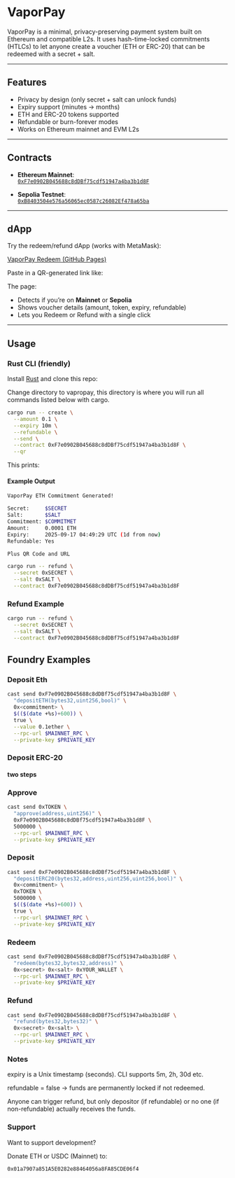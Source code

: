 # VaporPay

VaporPay is a minimal, privacy-preserving payment system built on Ethereum and compatible L2s. 
It uses hash-time-locked commitments (HTLCs) to let anyone create a voucher (ETH or ERC-20) that can be redeemed with a secret + salt.

---

## Features
-  Privacy by design (only secret + salt can unlock funds)
-  Expiry support (minutes → months)
-  ETH and ERC-20 tokens supported
-  Refundable or burn-forever modes
-  Works on Ethereum mainnet and EVM L2s

---

## Contracts

- **Ethereum Mainnet**:  
  [`0xF7e0902B045688c8dDBf75cdf51947a4ba3b1d8F`](https://etherscan.io/address/0xF7e0902B045688c8dDBf75cdf51947a4ba3b1d8F)

- **Sepolia Testnet**:  
  [`0xB8403504e576a56065ec0587c26082Ef478a65ba`](https://sepolia.etherscan.io/address/0xB8403504e576a56065ec0587c26082Ef478a65ba)

---

##  dApp

Try the redeem/refund dApp (works with MetaMask):

 [VaporPay Redeem (GitHub Pages)](https://somethingcorrosive.github.io/vaporpay/)

Paste in a QR-generated link like:


The page:
- Detects if you’re on **Mainnet** or **Sepolia**
- Shows voucher details (amount, token, expiry, refundable)
- Lets you Redeem or Refund with a single click

---

##  Usage

### Rust CLI (friendly)
Install [Rust](https://www.rust-lang.org/) and clone this repo:

Change directory to vapropay, this directory is where you will run all commands listed below with cargo.

```bash
cargo run -- create \
  --amount 0.1 \
  --expiry 10m \
  --refundable \
  --send \
  --contract 0xF7e0902B045688c8dDBf75cdf51947a4ba3b1d8F \
  --qr
```
This prints:

#### Example Output
```bash
VaporPay ETH Commitment Generated!

Secret:     $SECRET
Salt:       $SALT
Commitment: $COMMITMET
Amount:     0.0001 ETH
Expiry:     2025-09-17 04:49:29 UTC (1d from now)
Refundable: Yes

Plus QR Code and URL
```

```bash
cargo run -- refund \
  --secret 0xSECRET \
  --salt 0xSALT \
  --contract 0xF7e0902B045688c8dDBf75cdf51947a4ba3b1d8F
```

### Refund Example

```bash
cargo run -- refund \
  --secret 0xSECRET \
  --salt 0xSALT \
  --contract 0xF7e0902B045688c8dDBf75cdf51947a4ba3b1d8F
```

## Foundry Examples

### Deposit Eth

```bash
cast send 0xF7e0902B045688c8dDBf75cdf51947a4ba3b1d8F \
  "depositETH(bytes32,uint256,bool)" \
  0x<commitment> \
  $(($(date +%s)+600)) \
  true \
  --value 0.1ether \
  --rpc-url $MAINNET_RPC \
  --private-key $PRIVATE_KEY
```

### Deposit ERC-20
#### two steps

### Approve

```bash
cast send 0xTOKEN \
  "approve(address,uint256)" \
  0xF7e0902B045688c8dDBf75cdf51947a4ba3b1d8F \
  5000000 \
  --rpc-url $MAINNET_RPC \
  --private-key $PRIVATE_KEY
```

### Deposit
```bash
cast send 0xF7e0902B045688c8dDBf75cdf51947a4ba3b1d8F \
  "depositERC20(bytes32,address,uint256,uint256,bool)" \
  0x<commitment> \
  0xTOKEN \
  5000000 \
  $(($(date +%s)+600)) \
  true \
  --rpc-url $MAINNET_RPC \
  --private-key $PRIVATE_KEY
```

### Redeem
```bash
cast send 0xF7e0902B045688c8dDBf75cdf51947a4ba3b1d8F \
  "redeem(bytes32,bytes32,address)" \
  0x<secret> 0x<salt> 0xYOUR_WALLET \
  --rpc-url $MAINNET_RPC \
  --private-key $PRIVATE_KEY
```

### Refund
```bash
cast send 0xF7e0902B045688c8dDBf75cdf51947a4ba3b1d8F \
  "refund(bytes32,bytes32)" \
  0x<secret> 0x<salt> \
  --rpc-url $MAINNET_RPC \
  --private-key $PRIVATE_KEY
```

### Notes
expiry is a Unix timestamp (seconds). CLI supports 5m, 2h, 30d etc.

refundable = false → funds are permanently locked if not redeemed.

Anyone can trigger refund, but only depositor (if refundable) or no one (if non-refundable) actually receives the funds.

### Support
Want to support development?

Donate ETH or USDC (Mainnet) to:

```bash
0x01a7907a851A5E0282e88464056a8FA85CDE06f4
```
